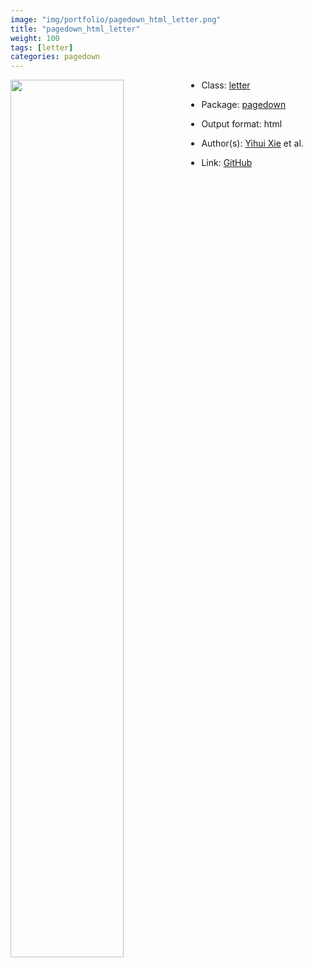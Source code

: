 ```yaml
---
image: "img/portfolio/pagedown_html_letter.png"
title: "pagedown_html_letter"
weight: 100
tags: [letter]
categories: pagedown
---
```




<!--more-->

<p><a href="../../img/portfolio/pagedown_html_letter.png"><img class = "jf-image-shadow" src="../../img/portfolio/pagedown_html_letter.png", width="60%"  align="left"></a></p>



- Class: [letter](../../tags/letter)
- Package: [pagedown](pagedown)
- Output format: html

- Author(s): [Yihui Xie](https://yihui.org/) et al.
- Link: [GitHub](https://github.com/rstudio/pagedown)


